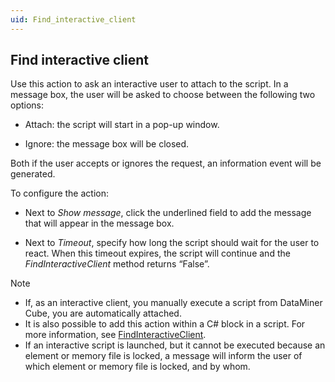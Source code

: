 ```yaml
---
uid: Find_interactive_client
---
```


## Find interactive client

Use this action to ask an interactive user to attach to the script. In a message box, the user will be asked to choose between the following two options:

- Attach: the script will start in a pop-up window.

- Ignore: the message box will be closed.

Both if the user accepts or ignores the request, an information event will be generated.

To configure the action:

- Next to *Show message*, click the underlined field to add the message that will appear in the message box.

- Next to *Timeout*, specify how long the script should wait for the user to react. When this timeout expires, the script will continue and the *FindInteractiveClient* method returns “False”.

> [!NOTE]
> - If, as an interactive client, you manually execute a script from DataMiner Cube, you are automatically attached.
> - It is also possible to add this action within a C# block in a script. For more information, see [FindInteractiveClient](../../part_7/CsharpReference/Engine_methods.md#findinteractiveclient).
> - If an interactive script is launched, but it cannot be executed because an element or memory file is locked, a message will inform the user of which element or memory file is locked, and by whom.
>
